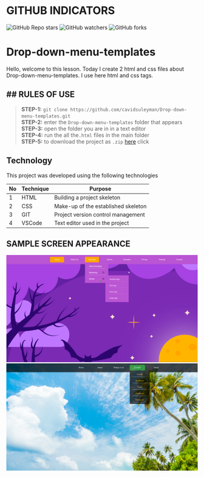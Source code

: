 # GITHUB INDICATORS

![GitHub Repo stars](https://img.shields.io/github/stars/cavidsuleyman/Drop-down-menu-templates?style=for-the-badge)
![GitHub watchers](https://img.shields.io/github/watchers/cavidsuleyman/Drop-down-menu-templates?style=for-the-badge)
![GitHub forks](https://img.shields.io/github/forks/cavidsuleyman/Drop-down-menu-templates?style=for-the-badge)

# Drop-down-menu-templates

Hello, welcome to this lesson. Today I create 2 html and css files about Drop-down-menu-templates. I use here html and css tags. 
## ## RULES OF USE

> **STEP-1:** `git clone https://github.com/cavidsuleyman/Drop-down-menu-templates.git` <br/>
> **STEP-2:**  enter the `Drop-down-menu-templates` folder that appears <br/>
> **STEP-3:**  open the folder you are in in a text editor <br/>
> **STEP-4:**  run the  all the`.html` files in the main folder <br/>
> **STEP-5:**  to download the project as `.zip`  [here](https://github.com/cavidsuleyman/Drop-down-menu-templates/archive/refs/heads/master.zip) click <br/>


## Technology

This project was developed using the following technologies

| No | Technique | Purpose |
| - | ---------- | --------------------- |
| 1 | HTML | Building a project skeleton |
| 2 | CSS |  Make-up of the established skeleton |
| 3 | GIT |  Project version control management |
| 4 | VSCode | Text editor used in the project |


## SAMPLE SCREEN APPEARANCE

![There was a screenshot here](./screen/screen-3.png)
![There was a screenshot here](./screen/screen-4.png)





